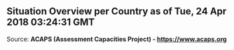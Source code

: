 ## Situation Overview per Country as of Tue, 24 Apr 2018 03:24:31 GMT

Source: **ACAPS (Assessment Capacities Project) - https://www.acaps.org**
